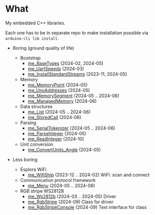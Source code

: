 # What

My embedded C++ libraries.

Each one has to be in separate repo to make installation possible
via `arduino-cli lib install`.

* Boring (ground quality of life)
  * Bootstrap
    * [me_BaseTypes][me_BaseTypes] (2024-02, 2024-05)
    * [me_UartSpeeds][me_UartSpeeds] (2024-03)
    * [me_InstallStandardStreams][me_InstallStandardStreams] (2023-11, 2024-05)
  * Memory
    * [me_MemoryPoint][me_MemoryPoint] (2024-05)
    * [me_UnoAddresses][me_UnoAddresses] (2024-05)
    * [me_MemorySegment][me_MemorySegment] (2024-05 .. 2024-06)
    * [me_ManagedMemory][me_ManagedMemory] (2024-06)
  * Data structures
    * [me_List][me_List] (2024-05 .. 2024-06)
    * [me_StoredCall][me_StoredCall] (2024-06)
  * Parsing
    * [me_SerialTokenizer][me_SerialTokenizer] (2024-05 .. 2024-06)
    * [me_ParseInteger][me_ParseInteger] (2024-05)
    * [me_ReadInteger][me_ReadInteger] (2024-10)
  * Unit conversion
    * [me_ConvertUnits_Angle][me_ConvertUnits_Angle] (2024-05)

* Less boring
  * Esplora WiFi
    * [me_WifiShip][me_WifiShip] (2023-12 .. 2024-02) WiFi: scan and connect
  * Communication protocol framework
    * [me_Menu][me_Menu] (2024-05 .. 2024-06)
  * RGB stripe WS2812B
    * [me_Ws2812b][me_Ws2812b] (2024-03 .. 2024-05) Driver
    * [me_RgbStripe][me_RgbStripe] (2024-09) Class for driver
    * [me_RgbStripeConsole][me_RgbStripeConsole] (2024-09) Text interface for class

[me_BaseTypes]: https://github.com/martin-eden/Embedded-me_BaseTypes
[me_UartSpeeds]: https://github.com/martin-eden/Embedded-me_UartSpeeds
[me_InstallStandardStreams]: https://github.com/martin-eden/Embedded-me_InstallStandardStreams

[me_MemoryPoint]: https://github.com/martin-eden/Embedded-me_MemoryPoint
[me_UnoAddresses]: https://github.com/martin-eden/Embedded-me_UnoAddresses
[me_MemorySegment]: https://github.com/martin-eden/Embedded-me_MemorySegment
[me_ManagedMemory]: https://github.com/martin-eden/Embedded-me_ManagedMemory

[me_StoredCall]: https://github.com/martin-eden/Embedded-me_StoredCall
[me_List]: https://github.com/martin-eden/Embedded-me_List

[me_SerialTokenizer]: https://github.com/martin-eden/Embedded-me_SerialTokenizer
[me_ParseInteger]: https://github.com/martin-eden/Embedded-me_ParseInteger
[me_ReadInteger]: https://github.com/martin-eden/Embedded-me_ReadInteger

[me_ConvertUnits_Angle]: https://github.com/martin-eden/Embedded-me_ConvertUnits_Angle

[me_Menu]: https://github.com/martin-eden/Embedded-me_Menu
[me_Ws2812b]: https://github.com/martin-eden/Embedded-me_Ws2812b
[me_RgbStripe]: https://github.com/martin-eden/Embedded-me_RgbStripe
[me_RgbStripeConsole]: https://github.com/martin-eden/Embedded-me_RgbStripeConsole
[me_WifiShip]: https://github.com/martin-eden/Embedded-me_WifiShip
